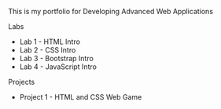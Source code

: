 This is my portfolio for Developing Advanced Web Applications

Labs
* Lab 1 - HTML Intro 
* Lab 2 - CSS Intro
* Lab 3 - Bootstrap Intro
* Lab 4 - JavaScript Intro


Projects
* Project 1 - HTML and CSS Web Game
